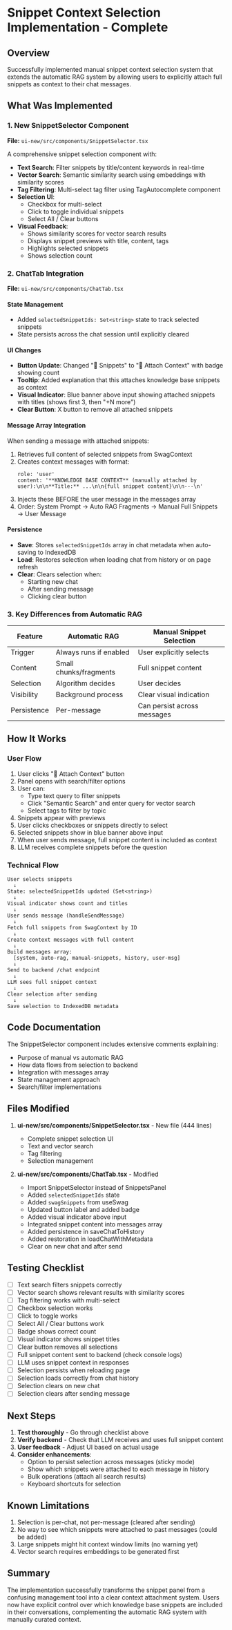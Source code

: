 # Snippet Context Selection Implementation - Complete

## Overview
Successfully implemented manual snippet context selection system that extends the automatic RAG system by allowing users to explicitly attach full snippets as context to their chat messages.

## What Was Implemented

### 1. New SnippetSelector Component
**File:** `ui-new/src/components/SnippetSelector.tsx`

A comprehensive snippet selection component with:
- **Text Search**: Filter snippets by title/content keywords in real-time
- **Vector Search**: Semantic similarity search using embeddings with similarity scores
- **Tag Filtering**: Multi-select tag filter using TagAutocomplete component
- **Selection UI**: 
  - Checkbox for multi-select
  - Click to toggle individual snippets
  - Select All / Clear buttons
- **Visual Feedback**:
  - Shows similarity scores for vector search results
  - Displays snippet previews with title, content, tags
  - Highlights selected snippets
  - Shows selection count

### 2. ChatTab Integration
**File:** `ui-new/src/components/ChatTab.tsx`

#### State Management
- Added `selectedSnippetIds: Set<string>` state to track selected snippets
- State persists across the chat session until explicitly cleared

#### UI Changes
- **Button Update**: Changed "📝 Snippets" to "📎 Attach Context" with badge showing count
- **Tooltip**: Added explanation that this attaches knowledge base snippets as context
- **Visual Indicator**: Blue banner above input showing attached snippets with titles (shows first 3, then "+N more")
- **Clear Button**: X button to remove all attached snippets

#### Message Array Integration
When sending a message with attached snippets:
1. Retrieves full content of selected snippets from SwagContext
2. Creates context messages with format:
   ```
   role: 'user'
   content: '**KNOWLEDGE BASE CONTEXT** (manually attached by user):\n\n**Title:** ...\n\n{full snippet content}\n\n---\n'
   ```
3. Injects these BEFORE the user message in the messages array
4. Order: System Prompt → Auto RAG Fragments → Manual Full Snippets → User Message

#### Persistence
- **Save**: Stores `selectedSnippetIds` array in chat metadata when auto-saving to IndexedDB
- **Load**: Restores selection when loading chat from history or on page refresh
- **Clear**: Clears selection when:
  - Starting new chat
  - After sending message
  - Clicking clear button

### 3. Key Differences from Automatic RAG

| Feature | Automatic RAG | Manual Snippet Selection |
|---------|--------------|--------------------------|
| Trigger | Always runs if enabled | User explicitly selects |
| Content | Small chunks/fragments | Full snippet content |
| Selection | Algorithm decides | User decides |
| Visibility | Background process | Clear visual indication |
| Persistence | Per-message | Can persist across messages |

## How It Works

### User Flow
1. User clicks "📎 Attach Context" button
2. Panel opens with search/filter options
3. User can:
   - Type text query to filter snippets
   - Click "Semantic Search" and enter query for vector search
   - Select tags to filter by topic
4. Snippets appear with previews
5. User clicks checkboxes or snippets directly to select
6. Selected snippets show in blue banner above input
7. When user sends message, full snippet content is included as context
8. LLM receives complete snippets before the question

### Technical Flow
```
User selects snippets
  ↓
State: selectedSnippetIds updated (Set<string>)
  ↓
Visual indicator shows count and titles
  ↓
User sends message (handleSendMessage)
  ↓
Fetch full snippets from SwagContext by ID
  ↓
Create context messages with full content
  ↓
Build messages array:
  [system, auto-rag, manual-snippets, history, user-msg]
  ↓
Send to backend /chat endpoint
  ↓
LLM sees full snippet context
  ↓
Clear selection after sending
  ↓
Save selection to IndexedDB metadata
```

## Code Documentation

The SnippetSelector component includes extensive comments explaining:
- Purpose of manual vs automatic RAG
- How data flows from selection to backend
- Integration with messages array
- State management approach
- Search/filter implementations

## Files Modified

1. **ui-new/src/components/SnippetSelector.tsx** - New file (444 lines)
   - Complete snippet selection UI
   - Text and vector search
   - Tag filtering
   - Selection management

2. **ui-new/src/components/ChatTab.tsx** - Modified
   - Import SnippetSelector instead of SnippetsPanel
   - Added `selectedSnippetIds` state
   - Added `swagSnippets` from useSwag
   - Updated button label and added badge
   - Added visual indicator above input
   - Integrated snippet content into messages array
   - Added persistence in saveChatToHistory
   - Added restoration in loadChatWithMetadata
   - Clear on new chat and after send

## Testing Checklist

- [ ] Text search filters snippets correctly
- [ ] Vector search shows relevant results with similarity scores
- [ ] Tag filtering works with multi-select
- [ ] Checkbox selection works
- [ ] Click to toggle works
- [ ] Select All / Clear buttons work
- [ ] Badge shows correct count
- [ ] Visual indicator shows snippet titles
- [ ] Clear button removes all selections
- [ ] Full snippet content sent to backend (check console logs)
- [ ] LLM uses snippet context in responses
- [ ] Selection persists when reloading page
- [ ] Selection loads correctly from chat history
- [ ] Selection clears on new chat
- [ ] Selection clears after sending message

## Next Steps

1. **Test thoroughly** - Go through checklist above
2. **Verify backend** - Check that LLM receives and uses full snippet content
3. **User feedback** - Adjust UI based on actual usage
4. **Consider enhancements**:
   - Option to persist selection across messages (sticky mode)
   - Show which snippets were attached to each message in history
   - Bulk operations (attach all search results)
   - Keyboard shortcuts for selection

## Known Limitations

1. Selection is per-chat, not per-message (cleared after sending)
2. No way to see which snippets were attached to past messages (could be added)
3. Large snippets might hit context window limits (no warning yet)
4. Vector search requires embeddings to be generated first

## Summary

The implementation successfully transforms the snippet panel from a confusing management tool into a clear context attachment system. Users now have explicit control over which knowledge base snippets are included in their conversations, complementing the automatic RAG system with manually curated context.
